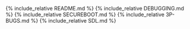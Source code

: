 {% include_relative README.md %}
{% include_relative DEBUGGING.md %}
{% include_relative SECUREBOOT.md %}
{% include_relative 3P-BUGS.md %}
{% include_relative SDL.md %}

